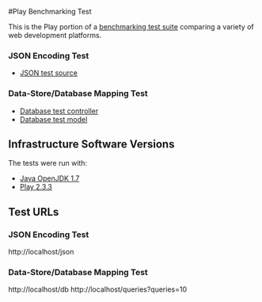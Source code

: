 #Play Benchmarking Test

This is the Play portion of a [benchmarking test suite](../) comparing a variety of web development platforms.

### JSON Encoding Test

* [JSON test source](app/controllers/Application.java)

### Data-Store/Database Mapping Test

* [Database test controller](app/controllers/Application.java)
* [Database test model](app/models/World.java)

## Infrastructure Software Versions
The tests were run with:

* [Java OpenJDK 1.7](http://openjdk.java.net/)
* [Play 2.3.3](http://http://www.playframework.com/)

## Test URLs
### JSON Encoding Test

http://localhost/json

### Data-Store/Database Mapping Test

http://localhost/db
http://localhost/queries?queries=10